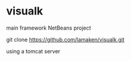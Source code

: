 # visualk
main framework
NetBeans project

git clone https://github.com/lamaken/visualk.git

using a tomcat server